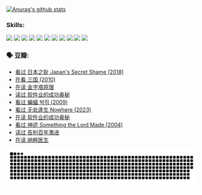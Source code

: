 
[![Anurag's github stats](https://github-readme-stats.vercel.app/api?username=w940853815)](https://github.com/anuraghazra/github-readme-stats)

### Skills:

<code><img height="32" src="https://cdn.jsdelivr.net/npm/simple-icons@v5/icons/python.svg"></code>
<code><img height="32" src="https://cdn.jsdelivr.net/npm/simple-icons@v5/icons/javascript.svg"></code>
<code><img height="32" src="https://cdn.jsdelivr.net/npm/simple-icons@v5/icons/django.svg"></code>
<code><img height="32" src="https://cdn.jsdelivr.net/npm/simple-icons@v5/icons/flask.svg"></code>
<code><img height="32" src="https://cdn.jsdelivr.net/npm/simple-icons@v5/icons/vuetify.svg"></code>
<code><img height="32" src="https://cdn.jsdelivr.net/npm/simple-icons@v5/icons/git.svg"></code>
<code><img height="32" src="https://cdn.jsdelivr.net/npm/simple-icons@v5/icons/docker.svg"></code>
<code><img height="32" src="https://cdn.jsdelivr.net/npm/simple-icons@v5/icons/postgresql.svg"></code>
<code><img height="32" src="https://cdn.jsdelivr.net/npm/simple-icons@v5/icons/elasticsearch.svg"></code>
<code><img height="32" src="https://cdn.jsdelivr.net/npm/simple-icons@v5/icons/macos.svg"></code>
<code><img height="32" src="https://cdn.jsdelivr.net/npm/simple-icons@v5/icons/linux.svg"></code>

### 🗣 豆瓣:

<!-- DOUBAN-ACTIVITIES:START -->
- [看过 日本之耻 Japan's Secret Shame‎ (2018)](https://www.douban.com/people/136069238/status/4431579101/?_i=00614924)
- [在看 三国‎ (2010)](https://www.douban.com/people/136069238/status/4430559482/?_i=00614924)
- [在读 金字塔原理](https://www.douban.com/people/136069238/status/4424812753/?_i=00614924)
- [读过 软件业的成功奥秘](https://www.douban.com/people/136069238/status/4424809958/?_i=00614924)
- [看过 蝙蝠 박쥐‎ (2009)](https://www.douban.com/people/136069238/status/4422787315/?_i=00614924)
- [看过 无处逢生 Nowhere‎ (2023)](https://www.douban.com/people/136069238/status/4416454713/?_i=00614924)
- [在读 软件业的成功奥秘](https://www.douban.com/people/136069238/status/4414815312/?_i=00614924)
- [看过 神迹 Something the Lord Made‎ (2004)](https://www.douban.com/people/136069238/status/4409691983/?_i=00614924)
- [读过 告别百年激进](https://www.douban.com/people/136069238/status/4406414036/?_i=00614924)
- [在读 纳粹医生](https://www.douban.com/people/136069238/status/4406413750/?_i=00614924)
<!-- DOUBAN-ACTIVITIES:END -->


![Snake animation](https://raw.githubusercontent.com/w940853815/w940853815/output/github-contribution-grid-snake.svg)

<!--
**w940853815/w940853815** is a ✨ _special_ ✨ repository because its `README.md` (this file) appears on your GitHub profile.

Here are some ideas to get you started:

- 🔭 I’m currently working on ...
- 🌱 I’m currently learning ...
- 👯 I’m looking to collaborate on ...
- 🤔 I’m looking for help with ...
- 💬 Ask me about ...
- 📫 How to reach me: ...
- 😄 Pronouns: ...
- ⚡ Fun fact: ...
-->
